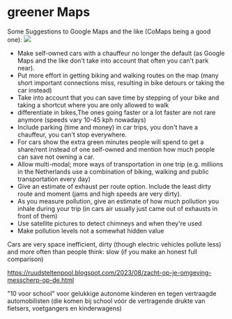 # greener Maps
Some Suggestions to Google Maps and the like (CoMaps being a good one):
<img src="https://repository-images.githubusercontent.com/150804694/bc988800-5846-11eb-992b-b68c8bb49213">
- Make self-owned cars with a chauffeur no longer the default (as Google Maps and the like don't take into account that often you can't park near).
- Put more effort in getting biking and walking routes on the map (many short important connections miss, resulting in bike detours or taking the car instead)
- Take into account that you can save time by stepping of your bike and taking a shortcut where you are only allowed to walk
- differentiate in bikes,The ones going faster or a lot faster are not rare anymore (speeds vary 10-45 kph nowadays)
- Include parking (time and money) in car trips, you don't have a chauffeur, you can't stop everywhere.
- For cars show the extra green minutes people will spend to get a share/rent instead of one self-owned and mention how much people can save not owning a car.
- Allow multi-modal; more ways of transportation in one trip
   (e.g. millions in the Netherlands use a combination of biking, walking and public transportation every day)
- Give an estimate of exhaust per route option. Include the least dirty route and moment (jams and high speeds are very dirty).
- As you measure pollution, give an estimate of how much pollution you inhale during your trip (in cars air usually just came out of exhausts in front of them)
- Use satellite pictures to detect chimneys and when they're used
- Make pollution levels not a somewhat hidden value

Cars are very space inefficient, dirty (though electric vehicles pollute less) and more often than people think: slow (if you make an honest full comparison)

https://ruudsteltenpool.blogspot.com/2023/08/zacht-op-je-omgeving-messcherp-op-de.html

"10 voor school" voor gelukkige autonome kinderen en tegen vertraagde automobilisten (die komen bij school vóór de vertragende drukte van fietsers, voetgangers en kinderwagens)
